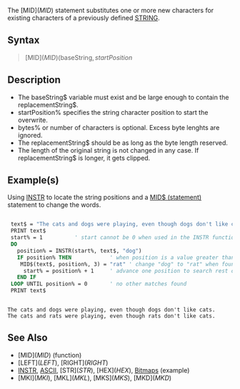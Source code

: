 The [MID$](MID$) statement substitutes one or more new characters for existing characters of a previously defined [STRING](STRING).

## Syntax

>  [MID$](MID$)(baseString$, startPosition%[, bytes%]) = replacementString$

## Description

* The baseString$ variable must exist and be large enough to contain the replacementString$.
* startPosition% specifies the string character position to start the overwrite.
* bytes% or number of characters is optional. Excess byte lenghts are ignored.
* The replacementString$ should be as long as the byte length reserved.
* The length of the original string is not changed in any case. If replacementString$ is longer, it gets clipped.

## Example(s)

Using [INSTR](INSTR) to locate the string positions and a [MID$ (statement)](MID$-(statement)) statement to change the words.

```vb

 text$ = "The cats and dogs were playing, even though dogs don't like cats."
 PRINT text$ 
 start% = 1          ' start cannot be 0 when used in the INSTR function!
 DO
   position% = INSTR(start%, text$, "dog")
   IF position% THEN            ' when position is a value greater than 0
	MID$(text$, position%, 3) = "rat" ' change "dog" to "rat" when found
     start% = position% + 1     ' advance one position to search rest of string
   END IF
 LOOP UNTIL position% = 0       ' no other matches found
 PRINT text$ 

```

```text

The cats and dogs were playing, even though dogs don't like cats.
The cats and rats were playing, even though rats don't like cats.

```

## See Also

* [MID$](MID$) (function)
* [LEFT$](LEFT$), [RIGHT$](RIGHT$) 
* [INSTR](INSTR), [ASCII](ASCII),  [STR$](STR$), [HEX$](HEX$), [Bitmaps](Bitmaps) (example)
* [MKI$](MKI$), [MKL$](MKL$), [MKS$](MKS$), [MKD$](MKD$)
